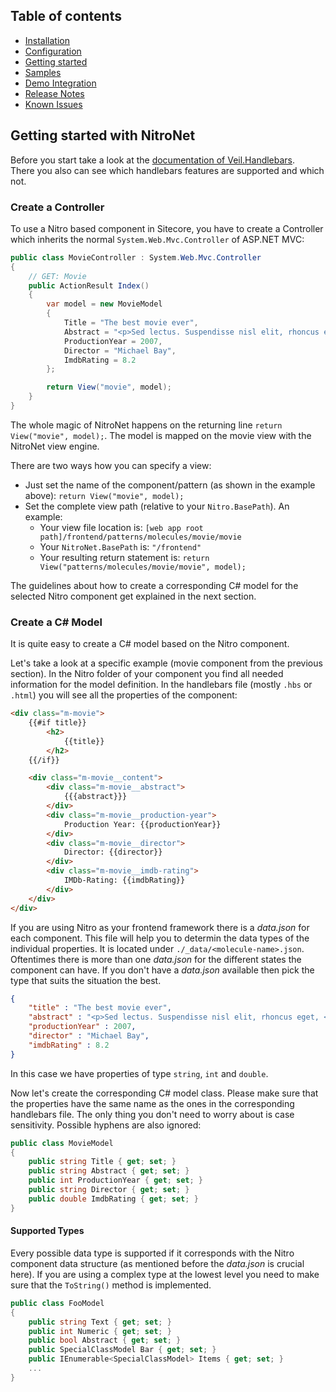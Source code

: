 ## Table of contents
- [Installation](installation.md)
- [Configuration](configuration.md)
- [Getting started](getting-started.md)
- [Samples](samples.md)
- [Demo Integration](https://github.com/namics/NitroNet.Demo)
- [Release Notes](https://github.com/namics/NitroNet/releases)
- [Known Issues](known-issues.md)

## Getting started with NitroNet
Before you start take a look at the [documentation of Veil.Handlebars](https://github.com/csainty/Veil/tree/master/src/Veil.Handlebars).  
There you also can see which handlebars features are supported and which not.

### Create a Controller

To use a Nitro based component in Sitecore, you have to create a Controller which inherits the normal `System.Web.Mvc.Controller` of ASP.NET MVC:

```csharp
public class MovieController : System.Web.Mvc.Controller
{
	// GET: Movie
	public ActionResult Index()
	{
		var model = new MovieModel
		{
			Title = "The best movie ever",
			Abstract = "<p>Sed lectus. Suspendisse nisl elit, rhoncus eget, <a href='#'>elementum ac</a>, condimentum eget, diam. Curabitur turpis. Ut non enim eleifend felis pretium feugiat. Vivamus aliquet elit ac nisl.</p>"
			ProductionYear = 2007,
			Director = "Michael Bay",
			ImdbRating = 8.2
		};

		return View("movie", model);
	}
}
```

The whole magic of NitroNet happens on the returning line `return View("movie", model);`. The model is mapped on the movie view with the NitroNet view engine.

There are two ways how you can specify a view:
- Just set the name of the component/pattern (as shown in the example above): `return View("movie", model);`
- Set the complete view path (relative to your `Nitro.BasePath`). An example:
	- Your view file location is: `[web app root path]/frontend/patterns/molecules/movie/movie`
	- Your `NitroNet.BasePath` is: `"/frontend"`
	- Your resulting return statement is: `return View("patterns/molecules/movie/movie", model);`

The guidelines about how to create a corresponding C# model for the selected Nitro component get explained in the next section.

### Create a C# Model
It is quite easy to create a C# model based on the Nitro component.

Let's take a look at a specific example (movie component from the previous section). In the Nitro folder of your component you find all needed information for the model definition.
In the handlebars file (mostly `.hbs` or `.html`) you will see all the properties of the component:

```html
<div class="m-movie">
	{{#if title}}
		<h2>
			{{title}}
		</h2>
	{{/if}}

	<div class="m-movie__content">
		<div class="m-movie__abstract">
			{{{abstract}}}
		</div>
		<div class="m-movie__production-year">
			Production Year: {{productionYear}}
		</div>
		<div class="m-movie__director">
			Director: {{director}}
		</div>
		<div class="m-movie__imdb-rating">
			IMDb-Rating: {{imdbRating}}
		</div>
	</div>
</div>
```

If you are using Nitro as your frontend framework there is a *data.json* for each component. This file will help you to determin the data types of the individual properties. It is located under `./_data/<molecule-name>.json`. Oftentimes there is more than one *data.json* for the different states the component can have. If you don't have a *data.json* available then pick the type that suits the situation the best.

```json
{
	"title" : "The best movie ever",
	"abstract" : "<p>Sed lectus. Suspendisse nisl elit, rhoncus eget, <a href='#'>elementum ac</a>, condimentum eget, diam. Curabitur turpis. Ut non enim eleifend felis pretium feugiat. Vivamus aliquet elit ac nisl.</p>",
	"productionYear" : 2007,
	"director" : "Michael Bay",
	"imdbRating" : 8.2
}
```

In this case we have properties of type `string`, `int` and `double`.

Now let's create the corresponding C# model class. Please make sure that the properties have the same name as the ones in the corresponding handlebars file. The only thing you don't need to worry about is case sensitivity. Possible hyphens are also ignored:

```csharp
public class MovieModel
{
	public string Title { get; set; }
	public string Abstract { get; set; }
	public int ProductionYear { get; set; }
	public string Director { get; set; }
	public double ImdbRating { get; set; }
}
```

#### Supported Types

Every possible data type is supported if it corresponds with the Nitro component data structure (as mentioned before the *data.json* is crucial here). If you are using a complex type at the lowest level you need to make sure that the `ToString()` method is implemented.

```csharp
public class FooModel
{
    public string Text { get; set; }
    public int Numeric { get; set; }
    public bool Abstract { get; set; }
    public SpecialClassModel Bar { get; set; }
    public IEnumerable<SpecialClassModel> Items { get; set; }
    ...
}
```